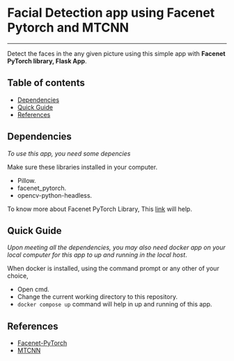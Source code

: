 # Facial Detection app using Facenet Pytorch and MTCNN
----------------------------------------------------------------

Detect the faces in the any given picture using this simple app with **Facenet PyTorch library, Flask App**.

## Table of contents

* [Dependencies](#dependencies)
* [Quick Guide](#quick-guide)
* [References](#references)

## Dependencies

_To use this app, you need some depencies_

Make sure these libraries installed in your computer.

- Pillow.
- facenet_pytorch.
- opencv-python-headless.

 To know more about Facenet PyTorch Library, This [link](https://github.com/timesler/facenet-pytorch) will help.

## Quick Guide

_Upon meeting all the dependencies, you may also need docker app on your local computer for this app to up and running in the local host_.

When docker is installed, using the command prompt or any other of your choice,

- Open cmd.
- Change the current working directory to this repository.
- ```docker compose up``` command will help in up and running of this app.

## References

* [Facenet-PyTorch](https://github.com/timesler/facenet-pytorch#pretrained-models)
* [MTCNN](https://arxiv.org/ftp/arxiv/papers/1604/1604.02878.pdf)